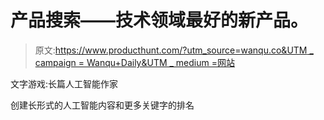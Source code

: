 # 产品搜索——技术领域最好的新产品。

> 原文:[https://www.producthunt.com/?utm_source=wanqu.co&UTM _ campaign = Wanqu+Daily&UTM _ medium =网站](https://www.producthunt.com/?utm_source=wanqu.co&utm_campaign=Wanqu+Daily&utm_medium=website)

文字游戏:长篇人工智能作家

创建长形式的人工智能内容和更多关键字的排名